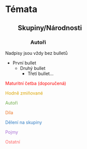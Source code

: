 # Témata
## <div style="margin-left: 40px;">Skupiny/Národnosti</div>
### <div style= "margin-left: 80px;">Autoři</div>

Nadpisy jsou vždy bez bulletů
* První bullet
  * Druhý bullet
    * Třetí bullet...

<span style="color: #FF0505">Maturitní četba (doporučená)</span>

<span style="color: #DBA400">Hodně zmiňované</span>

<span style="color: #6CAA46">Autoři</span>

<span style="color: #EC7627">Díla</span>

<span style="color: #327DC3">Dělení na skupiny</span>

<span style="color: #A76ED4">Pojmy</span>

<span style="color: #FF6363">Ostatní </span>